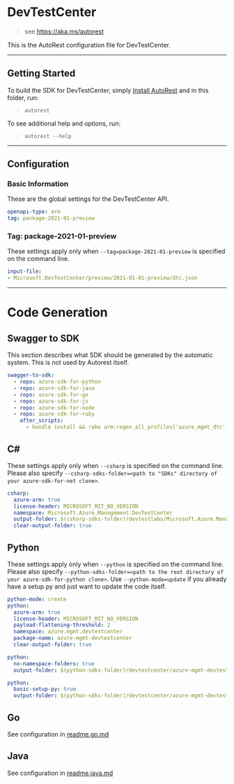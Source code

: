 # DevTestCenter

> see https://aka.ms/autorest

This is the AutoRest configuration file for DevTestCenter.



---
## Getting Started
To build the SDK for DevTestCenter, simply [Install AutoRest](https://aka.ms/autorest/install) and in this folder, run:

> `autorest`

To see additional help and options, run:

> `autorest --help`
---

## Configuration



### Basic Information
These are the global settings for the DevTestCenter API.

``` yaml
openapi-type: arm
tag: package-2021-01-preview
```


### Tag: package-2021-01-preview

These settings apply only when `--tag=package-2021-01-preview` is specified on the command line.

``` yaml $(tag) == 'package-2021-01-preview'
input-file:
- Microsoft.DevTestCenter/preview/2021-01-01-preview/dtc.json
```


---
# Code Generation


## Swagger to SDK

This section describes what SDK should be generated by the automatic system.
This is not used by Autorest itself.

``` yaml $(swagger-to-sdk)
swagger-to-sdk:
  - repo: azure-sdk-for-python
  - repo: azure-sdk-for-java
  - repo: azure-sdk-for-go
  - repo: azure-sdk-for-js
  - repo: azure-sdk-for-node
  - repo: azure-sdk-for-ruby
    after_scripts:
      - bundle install && rake arm:regen_all_profiles['azure_mgmt_dtc']
```


## C#

These settings apply only when `--csharp` is specified on the command line.
Please also specify `--csharp-sdks-folder=<path to "SDKs" directory of your azure-sdk-for-net clone>`.

``` yaml $(csharp)
csharp:
  azure-arm: true
  license-header: MICROSOFT_MIT_NO_VERSION
  namespace: Microsoft.Azure.Management.DevTestCenter
  output-folder: $(csharp-sdks-folder)/devtestlabs/Microsoft.Azure.Management.DevTestCenter/src/Generated
  clear-output-folder: true
```

## Python

These settings apply only when `--python` is specified on the command line.
Please also specify `--python-sdks-folder=<path to the root directory of your azure-sdk-for-python clone>`.
Use `--python-mode=update` if you already have a setup.py and just want to update the code itself.

``` yaml $(python)
python-mode: create
python:
  azure-arm: true
  license-header: MICROSOFT_MIT_NO_VERSION
  payload-flattening-threshold: 2
  namespace: azure.mgmt.devtestcenter
  package-name: azure-mgmt-devtestcenter
  clear-output-folder: true
```
``` yaml $(python) && $(python-mode) == 'update'
python:
  no-namespace-folders: true
  output-folder: $(python-sdks-folder)/devtestcenter/azure-mgmt-devtestcenter/azure/mgmt/devtestcenter
```
``` yaml $(python) && $(python-mode) == 'create'
python:
  basic-setup-py: true
  output-folder: $(python-sdks-folder)/devtestcenter/azure-mgmt-devtestcenter
```

## Go

See configuration in [readme.go.md](./readme.go.md)

## Java

See configuration in [readme.java.md](./readme.java.md)